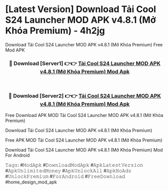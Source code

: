 # [Latest Version] Download Tải Cool S24 Launcher MOD APK v4.8.1 (Mở Khóa Premium) - 4h2jg

Download Tải Cool S24 Launcher MOD APK v4.8.1 (Mở Khóa Premium) Free Mod APK

<div align="center">
<h3>🔴 Download [Server1] 👉👉 <a href="https://apk-comot.site?title=Tải_Cool_S24_Launcher_MOD_APK_v4.8.1_(Mở_Khóa_Premium)">Tải Cool S24 Launcher MOD APK v4.8.1 (Mở Khóa Premium) Mod Apk</a></h3><br>

<h3>🔴 Download [Server2] 👉👉 <a href="https://apk-comot.site?title=Tải_Cool_S24_Launcher_MOD_APK_v4.8.1_(Mở_Khóa_Premium)">Tải Cool S24 Launcher MOD APK v4.8.1 (Mở Khóa Premium) Mod Apk</a></h3>
</div>


Free Download APK MOD Tải Cool S24 Launcher MOD APK v4.8.1 (Mở Khóa Premium)

Download Tải Cool S24 Launcher MOD APK v4.8.1 (Mở Khóa Premium) 

Free APK MOD Tải Cool S24 Launcher MOD APK v4.8.1 (Mở Khóa Premium) 

Download Tải Cool S24 Launcher MOD APK v4.8.1 (Mở Khóa Premium) Mod For Android

𝚃𝚊𝚐𝚜: #𝙼𝚘𝚍𝙰𝚙𝚔 #𝙳𝚘𝚠𝚗𝚕𝚘𝚊𝚍𝙼𝚘𝚍𝙰𝚙𝚔 #𝙰𝚙𝚔𝙻𝚊𝚝𝚎𝚜𝚝𝚅𝚎𝚛𝚜𝚒𝚘𝚗 #𝙰𝚙𝚔𝚄𝚗𝚕𝚒𝚖𝚒𝚝𝚎𝚍𝙼𝚘𝚗𝚎𝚢 #𝙰𝚙𝚔𝚄𝚗𝚕𝚘𝚌𝚔𝙰𝚕𝚕 #𝙰𝚙𝚔𝙽𝚘𝙰𝚍𝚜 #𝚄𝚗𝚕𝚘𝚌𝚔𝙿𝚛𝚎𝚖𝚒𝚞𝚖 #𝙵𝚘𝚛𝙰𝚗𝚍𝚛𝚘𝚒𝚍 #𝙵𝚛𝚎𝚎𝙳𝚘𝚠𝚗𝚕𝚘𝚊𝚍 #home_design_mod_apk